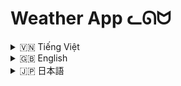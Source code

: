 # Weather App ᓚᘏᗢ

<!-- Vietnamese -->
<details>
  <summary>🇻🇳 Tiếng Việt</summary>

## Giới thiệu

**Weather App (Rin)** là một ứng dụng tra cứu thời tiết đa năng, cung cấp thông tin thời tiết chi tiết, dự báo, lịch sử tìm kiếm, và tích hợp trí tuệ nhân tạo (AI) để hỗ trợ người dùng. Ứng dụng được xây dựng bằng Python, sử dụng Flask framework, API của OpenWeatherMap, và Google Gemini AI.

## Tính năng

*   **Tra cứu thời tiết hiện tại:**  Xem thông tin thời tiết chi tiết cho bất kỳ thành phố nào trên thế giới, bao gồm:
    *   Tên thành phố
    *   Nhiệt độ
    *   Cảm giác như
    *   Mô tả thời tiết (ví dụ: trời nắng, có mây, mưa,...)
    *   Độ ẩm
    *   Áp suất không khí
    *   Tốc độ gió
    *   Hướng gió
    *   Độ che phủ mây
    *   Tầm nhìn
    *   Thời gian mặt trời mọc/lặn
    *   Biểu tượng thời tiết
    *   Thanh hiển thị nhiệt độ
*   **Dự báo thời tiết:** Xem dự báo thời tiết trong 5 ngày tới (mỗi 3 giờ), bao gồm:
    *   Thời gian
    *   Nhiệt độ
    *   Mô tả thời tiết
    *   Xác suất mưa
    *   Biểu đồ nhiệt độ và xác suất mưa
*   **Bản đồ thời tiết:**  Xem bản đồ thời tiết với các lớp khác nhau (nhiệt độ, gió, áp suất, lượng mưa, mây).
*   **Lịch sử tra cứu:**
    *   Lưu trữ lịch sử tìm kiếm thời tiết của người dùng.
    *   Cho phép xem lại, xóa từng mục, hoặc xóa toàn bộ lịch sử.
    *   Tìm kiếm trong lịch sử.
    *   Phân trang lịch sử.
    *   Hiển thị trạng thái "đã xem" / "chưa xem" cho các mục lịch sử.
*   **Tích hợp AI (Rin):**
    *   Trò chuyện với AI (Rin) để hỏi về thời tiết, phân tích tác động của thời tiết đến sức khỏe, và nhận các lời khuyên.
    *   Sử dụng Google Gemini AI.
    *   Hỗ trợ định dạng Markdown và emoji trong câu trả lời của AI.
    *   Có thể tùy chỉnh độ rộng của sidebar chat.
* **Đồng hồ:**
    * Hiển thị đồng hồ kim và đồng hồ số.
    * Hiển thị thời gian giây.
    * Hiển thị ngày tháng.
    * Hiển thị thứ trong tuần.
    * Hiệu ứng Neon cho số, kim và các thành phần khác của đồng hồ.
* **Trình phát nhạc:**
    * Phát nhạc nền.
    * Hiển thị ảnh album và tên bài hát.
    * Điều khiển phát/tạm dừng, chuyển bài, lặp lại, phát ngẫu nhiên.
    * Điều chỉnh âm lượng.
    * Hiển thị thanh tiến trình và thời gian bài hát.
    * Hiển thị danh sách phát (playlist).
    * Hiển thị hiệu ứng visualizer.
*   **Đăng nhập/Đăng ký:**
    *   Quản lý tài khoản người dùng.
    *   Lưu trữ lịch sử tra cứu theo từng tài khoản.
*   **Chế độ tối (Dark Mode):** Chuyển đổi giữa giao diện sáng và tối.
*   **Responsive:** Giao diện tương thích với nhiều kích thước màn hình (desktop, mobile).
* **Thông báo lỗi:** Hiển thị thông báo lỗi rõ ràng khi có lỗi xảy ra (ví dụ: không tìm thấy thành phố).
* **Autocomplete:** Gợi ý tên thành phố khi người dùng nhập.

## Cài đặt

1.  **Yêu cầu hệ thống:**
    *   Python 3.6 trở lên.
    *   Các thư viện Python: `Flask`, `requests`, `python-dotenv`, `Werkzeug`, `google-generativeai`, `markdown`, `chart.js`, `leaflet`, `jquery`, `jquery-ui`, `bootstrap`.

2.  **Các bước cài đặt (Sử dụng `run.bat` - Khuyến nghị):**

    *   Tải repository này về máy (Clone hoặc tải ZIP).
    *   Mở thư mục vừa tải về (`weather_app`).
    *   Chạy file `run.bat`. File này sẽ tự động:
        *   Tạo môi trường ảo (virtual environment) `moitruongao`.
        *   Cài đặt các thư viện cần thiết (từ file `requirements.txt`).
        *   Chạy ứng dụng.

3.  **Các bước cài đặt (Thủ công):**
    Mở terminal (command prompt hoặc PowerShell trên Windows, terminal trên Linux/macOS):

    ```bash
    # Clone repository (nếu chưa tải về)
    git clone https://github.com/Rin1809/Weather_App.git
    cd Weather_App

    # Tạo môi trường ảo (tùy chọn nhưng rất khuyến khích)
    python -m venv moitruongao

    # Kích hoạt môi trường ảo
    # Trên Windows:
    moitruongao\Scripts\activate
    # Trên Linux/macOS:
    source moitruongao/bin/activate

    # Cài đặt các thư viện
    pip install -r requirements.txt
    ```

4.  **Chạy ứng dụng:**

    ```bash
    # Đảm bảo môi trường ảo đã được kích hoạt (nếu bạn dùng môi trường ảo)
    python app/app.py
    ```
    Hoặc
    ```bash
    #Trên window
    run.bat
    ```

## Hướng dẫn sử dụng

1.  **Đăng nhập/Đăng ký:**
    *   Truy cập trang đăng nhập/đăng ký.
    *   Tạo tài khoản mới hoặc đăng nhập bằng tài khoản đã có.
    *   Lịch sử tra cứu sẽ được lưu theo từng tài khoản.

2.  **Tra cứu thời tiết:**
    *   Nhập tên thành phố vào ô tìm kiếm và nhấn Enter hoặc nút "Tra cứu".
    *   Hoặc, sử dụng định vị (geolocation) để tra cứu thời tiết tại vị trí hiện tại.
    *   Thông tin thời tiết hiện tại và dự báo sẽ được hiển thị.

3.  **Xem bản đồ thời tiết:**
    *  Chuyển đổi giữa chế độ xem bản đồ và biểu đồ bằng nút "Chuyển đổi Biểu đồ/Bản đồ".
    *   Chọn các lớp bản đồ khác nhau (nhiệt độ, gió,...) bằng nút "Lớp bản đồ".

4.  **Xem lịch sử tra cứu:**
    *   Lịch sử tra cứu sẽ được hiển thị ở phần dưới trang chính.
    *   Nhấn vào một mục lịch sử để xem lại thông tin thời tiết.
    *   Xóa từng mục lịch sử hoặc xóa toàn bộ.
    *   Tìm kiếm trong lịch sử bằng nút "Tìm kiếm" trong phần lịch sử.
    *   Chuyển trang bằng nút "Trước" và "Sau".

5.  **Sử dụng AI (Rin):**
    *   Nhấn vào biểu tượng AI hoặc chữ "Hỏi AI" để mở sidebar chat.
    *   Nhập câu hỏi vào ô chat và nhấn Enter hoặc nút gửi.
    *  Có thể kéo để tăng giảm độ rộng của sidebar.

6.  **Sử dụng đồng hồ:**
    *   Đồng hồ sẽ luôn hiển thị ở bên phải màn hình (trên desktop).

7.  **Sử dụng trình phát nhạc:**
     *   Trình phát nhạc sẽ luôn hiển thị ở bên trái màn hình (trên desktop).
     *   Nhạc sẽ tự động phát khi vào trang.

8.  **Chuyển đổi chế độ tối:**
    *   Nhấn vào nút "Chế độ tối" (hình mặt trăng/mặt trời) ở góc trên bên phải để chuyển đổi.

## API Sử Dụng

*   **OpenWeatherMap API:**  Dùng để lấy dữ liệu thời tiết hiện tại và dự báo.  Bạn cần có API key để sử dụng.  Đặt API key vào file `.env` (trong thư mục `app`) với biến `API_KEY`.
*   **Google Gemini API:**  Dùng cho tính năng AI.  Bạn cần có API key. Đặt API key vào file `.env` với biến `GEMINI_API_KEY`.

## Cấu trúc thư mục

```
weather_app/
├── app/              # Thư mục chứa code chính của ứng dụng
│   ├── .env          # File cấu hình (chứa API key, SECRET_KEY)
│   ├── app.py        # File Python chính (chứa code Flask)
│   ├── static/       # Thư mục chứa các file tĩnh (CSS, JS, images, music)
│   │   ├── css/
│   │   ├── images/
│   │   ├── js/
│   │   └── music/
│   └── templates/    # Thư mục chứa các file HTML template
│       ├── index.html
│       └── login.html
├── plugins/          # (Không dùng đến)
├── run.bat           # Script để chạy ứng dụng (Windows)
├── user_data/        # Thư mục chứa dữ liệu người dùng (lịch sử tìm kiếm)
├── city.list.json     # Danh sách thành phố
└── requirements.txt  # Danh sách các thư viện Python cần thiết
```

## Lưu ý

*   **Môi trường ảo:** Luôn sử dụng môi trường ảo để quản lý các thư viện Python.

</details>

<!-- English -->
<details>
  <summary>🇬🇧 English</summary>

## Introduction

**Weather App (Rin)** is a feature-rich weather application that provides detailed weather information, forecasts, search history, and integrates with Artificial Intelligence (AI) to assist users.  The application is built with Python, using the Flask framework, the OpenWeatherMap API, and Google Gemini AI.

## Features

*   **Current Weather:** View detailed weather information for any city in the world, including:
    *   City name
    *   Temperature
    *   Feels-like temperature
    *   Weather description (e.g., sunny, cloudy, rainy, etc.)
    *   Humidity
    *   Air pressure
    *   Wind speed
    *   Wind direction
    *   Cloud cover
    *   Visibility
    *   Sunrise/sunset times
    *   Weather icon
    * Temperature Bar
*   **Weather Forecast:** View the weather forecast for the next 5 days (every 3 hours), including:
    *   Time
    *   Temperature
    *   Weather description
    *   Probability of precipitation
    *   Temperature and precipitation probability chart
*   **Weather Map:** View a weather map with different layers (temperature, wind, pressure, precipitation, clouds).
*   **Search History:**
    *   Stores the user's weather search history.
    *   Allows reviewing, deleting individual items, or clearing the entire history.
    *   Search within the history.
    *   History pagination.
    *   Displays "viewed" / "not viewed" status for history items.
*   **AI Integration (Rin):**
    *   Chat with AI (Rin) to ask about the weather, analyze the impact of weather on health, and receive advice.
    *   Uses Google Gemini AI.
    *   Supports Markdown formatting and emojis in AI responses.
    * Adjustable sidebar width.
*   **Clock:**
    * Display analog and digital clock.
    * Display seconds.
    * Display date.
    * Display day of week.
    * Neon effect for numbers, hands and other components.
*   **Music Player:**
    *   Plays background music.
    *   Displays album art and song title.
    *   Play/pause, next track, previous track, repeat, and shuffle controls.
    *   Volume control.
    *   Displays progress bar and song time.
    *   Displays playlist.
    *   Displays visualizer.
*   **Login/Register:**
    *   User account management.
    *   Stores search history for each account.
*   **Dark Mode:** Switch between light and dark themes.
*   **Responsive:** The interface is compatible with various screen sizes (desktop, mobile).
* **Error Alert:** Display clear error messages when an error (e.g. city not found).
* **Autocomplete:** City name suggestions.

## Installation

1.  **System Requirements:**
    *   Python 3.6 or higher.
    *   Python libraries: `Flask`, `requests`, `python-dotenv`, `Werkzeug`, `google-generativeai`, `markdown`, `chart.js`, `leaflet`, `jquery`, `jquery-ui`, `bootstrap`.

2.  **Installation Steps (Using `run.bat` - Recommended):**

    *   Download this repository (Clone or download ZIP).
    *   Open the downloaded folder (`weather_app`).
    *   Run the `run.bat` file. This will automatically:
        *   Create a virtual environment (`moitruongao`).
        *   Install the necessary libraries (from `requirements.txt`).
        *   Run the application.

3.  **Installation Steps (Manual):**
    Open a terminal (command prompt or PowerShell on Windows, terminal on Linux/macOS):

    ```bash
    # Clone the repository (if not already downloaded)
    git clone https://github.com/Rin1809/Weather_App.git
    cd Weather_App

    # Create a virtual environment (optional but highly recommended)
    python -m venv moitruongao

    # Activate the virtual environment
    # On Windows:
    moitruongao\Scripts\activate
    # On Linux/macOS:
    source moitruongao/bin/activate

    # Install the libraries
    pip install -r requirements.txt
    ```

4.  **Run the Application:**

    ```bash
    # Make sure the virtual environment is activated (if you are using one)
    python app/app.py
    ```
    Or
    ```bash
    #On window
    run.bat
    ```

## Usage Instructions

1.  **Login/Register:**
    *   Access the login/registration page.
    *   Create a new account or log in with an existing account.
    *   Search history will be saved for each account.

2.  **Weather Search:**
    *   Enter the city name in the search box and press Enter or the "Search" button.
    *   Or, use geolocation to look up the weather at your current location.
    *   Current weather information and forecast will be displayed.

3.  **View Weather Map:**
    *   Switch between map and chart views using the "Toggle Chart/Map" button.
    *   Select different map layers (temperature, wind,...) using the "Map Layers" button.

4.  **View Search History:**
    *   The search history will be displayed at the bottom of the main page.
    *   Click on a history item to view the weather information again.
    *   Delete individual history items or clear the entire history.
    *   Search within the history using the "Search" button in the history section.
    *   Navigate pages with "Previous" and "Next" button.

5.  **Use AI (Rin):**
    *   Click the AI icon or the "Ask AI" text to open the chat sidebar.
    *   Enter your question in the chat box and press Enter or the send button.
    * Drag to resize sidebar.

6.  **Use the clock:**
    * The clock will always display on the right side of the screen (desktop).

7.  **Use music player:**
    * The music player will always be displayed on the left side of the screen (desktop).
    * Music will automatically play when you enter page.

8.  **Switch Dark Mode:**
    *   Click the "Dark Mode" button (moon/sun icon) in the top right corner to switch.

## APIs Used

*   **OpenWeatherMap API:** Used to retrieve current weather data and forecasts. You need an API key to use it. Put the API key in the `.env` file (in the `app` folder) with the variable `API_KEY`.
*   **Google Gemini API:** Used for the AI feature. You need an API key.  Put the API key in the `.env` file with the variable `GEMINI_API_KEY`.

## Folder Structure

```
weather_app/
├── app/              # Main application code folder
│   ├── .env          # Configuration file (contains API key, SECRET_KEY)
│   ├── app.py        # Main Python file (contains Flask code)
│   ├── static/       # Static files (CSS, JS, images, music)
│   │   ├── css/
│   │   ├── images/
│   │   ├── js/
│   │   └── music/
│   └── templates/    # HTML template files
│       ├── index.html
│       └── login.html
├── plugins/          # (Unused)
├── run.bat           # Script to run the application (Windows)
├── user_data/        # User data folder (search history)
├── city.list.json     # List of cities
└── requirements.txt  # List of required Python libraries
```

## Notes

*   **Virtual Environment:** Always use a virtual environment to manage Python libraries.

</details>

<!-- Japanese -->
<details>
  <summary>🇯🇵 日本語</summary>

## イントロダクション

**Weather App (Rin)** は、詳細な天気情報、予報、検索履歴を提供し、ユーザーを支援する人工知能 (AI) を統合した多機能天気アプリケーションです。このアプリケーションは Python で構築されており、Flask フレームワーク、OpenWeatherMap API、Google Gemini AI を使用しています。

## 機能

*   **現在の天気:** 世界中の都市の詳細な天気情報を表示します。
    *   都市名
    *   気温
    *   体感温度
    *   天気の説明 (例: 晴れ、曇り、雨など)
    *   湿度
    *   気圧
    *   風速
    *   風向
    *   雲量
    *   視程
    *   日の出/日の入り時刻
    *   天気アイコン
    * 温度バー
*   **天気予報:** 今後5日間の天気予報 (3時間ごと) を表示します。
    *   時間
    *   気温
    *   天気の説明
    *   降水確率
    *   気温と降水確率のグラフ
*   **天気図:** さまざまなレイヤー (気温、風、気圧、降水量、雲) を持つ天気図を表示します。
*   **検索履歴:**
    *   ユーザーの天気検索履歴を保存します。
    *   個々のアイテムの確認、削除、または履歴全体のクリアが可能です。
    *   履歴内検索。
    *   履歴のページネーション。
    *   履歴アイテムの「表示済み」/「未表示」ステータスを表示します。
*   **AI 統合 (Rin):**
    *   AI (Rin) とチャットして、天気について質問したり、天気による健康への影響を分析したり、アドバイスを受けたりできます。
    *   Google Gemini AI を使用します。
    *   AI の応答で Markdown 形式と絵文字をサポートします。
    * サイドバーの幅を調整可能。
*   **時計:**
    * アナログ時計とデジタル時計を表示します。
    * 秒を表示します。
    * 日付を表示します。
    * 曜日を表示します。
    * 数字、針、その他のコンポーネントにネオンエフェクト。
*   **音楽プレーヤー:**
    *   BGM を再生します。
    *   アルバムアートと曲のタイトルを表示します。
    *   再生/一時停止、次のトラック、前のトラック、リピート、シャッフルコントロール。
    *   音量調節。
    *   プログレスバーと曲の時間を表示します。
    *   プレイリストを表示します。
    *   ビジュアライザーを表示します。
*   **ログイン/登録:**
    *   ユーザーアカウント管理。
    *   アカウントごとに検索履歴を保存します。
*   **ダークモード:** ライトテーマとダークテーマを切り替えます。
*   **レスポンシブ:** インターフェイスはさまざまな画面サイズ (デスクトップ、モバイル) に対応しています。
* **エラーアラート:** エラー(都市が見つからないなど)が発生した場合、明確なエラーメッセージを表示します。
* **オートコンプリート:** 都市名の候補を表示します。

## インストール

1.  **システム要件:**
    *   Python 3.6 以上。
    *   Python ライブラリ: `Flask`, `requests`, `python-dotenv`, `Werkzeug`, `google-generativeai`, `markdown`, `chart.js`, `leaflet`, `jquery`, `jquery-ui`, `bootstrap`.

2.  **インストール手順 (`run.bat` の使用 - 推奨):**

    *   このリポジトリをダウンロードします (クローンまたは ZIP ダウンロード)。
    *   ダウンロードしたフォルダ (`weather_app`) を開きます。
    *   `run.bat` ファイルを実行します。これにより、自動的に次の処理が行われます。
        *   仮想環境 (`moitruongao`) を作成します。
        *   必要なライブラリをインストールします (`requirements.txt` から)。
        *   アプリケーションを実行します。

3.  **インストール手順 (手動):**
    ターミナル (Windows ではコマンドプロンプトまたは PowerShell、Linux/macOS ではターミナル) を開きます。

    ```bash
    # リポジトリをクローンします (まだダウンロードしていない場合)
    git clone https://github.com/Rin1809/Weather_App.git
    cd Weather_App

    # 仮想環境を作成します (オプションですが、強く推奨します)
    python -m venv moitruongao

    # 仮想環境をアクティブ化します
    # Windows の場合:
    moitruongao\Scripts\activate
    # Linux/macOS の場合:
    source moitruongao/bin/activate

    # ライブラリをインストールします
    pip install -r requirements.txt
    ```

4.  **アプリケーションの実行:**

    ```bash
    # 仮想環境がアクティブ化されていることを確認してください (使用している場合)
    python app/app.py
    ```
    または
    ```bash
    #Windowsの場合
    run.bat
    ```

## 使用方法

1.  **ログイン/登録:**
    *   ログイン/登録ページにアクセスします。
    *   新しいアカウントを作成するか、既存のアカウントでログインします。
    *   検索履歴はアカウントごとに保存されます。

2.  **天気検索:**
    *   検索ボックスに都市名を入力し、Enter キーまたは「検索」ボタンを押します。
    *   または、位置情報を使用して現在地の天気を調べます。
    *   現在の天気情報と予報が表示されます。

3.  **天気図の表示:**
    *   「グラフ/地図の切り替え」ボタンを使用して、地図ビューとグラフビューを切り替えます。
    *   「地図レイヤー」ボタンを使用して、さまざまな地図レイヤー (気温、風など) を選択します。

4.  **検索履歴の表示:**
    *   検索履歴はメインページの下部に表示されます。
    *   履歴項目をクリックすると、天気情報が再度表示されます。
    *   個々の履歴アイテムを削除するか、履歴全体をクリアします。
    * 履歴セクションの[検索]ボタンを使用して、履歴内を検索します。
    * [前へ] および [次へ] ボタンでページを移動します。

5.  **AI (Rin) の使用:**
    *   AI アイコンまたは「AI に質問」テキストをクリックして、チャットサイドバーを開きます。
    *   チャットボックスに質問を入力し、Enter キーまたは送信ボタンを押します。
    * ドラッグでサイドバーのサイズを変更できます。

6.  **時計の使用:**
    * 時計は常に画面の右側に表示されます(デスクトップ)。

7.  **音楽プレーヤーの使用:**
    * 音楽プレーヤーは、常に画面の左側に表示されます(デスクトップ)。
    * ページに入ると、音楽が自動的に再生されます。

8.  **ダークモードの切り替え:**
    *   右上隅にある「ダークモード」ボタン (月/太陽のアイコン) をクリックして切り替えます。

## 使用されている API

*   **OpenWeatherMap API:** 現在の天気データと予報を取得するために使用されます。使用するには API キーが必要です。`app` フォルダ内の `.env` ファイルに `API_KEY` 変数を使用して API キーを設定してください。
*   **Google Gemini API:** AI 機能に使用されます。API キーが必要です。`.env` ファイルに `GEMINI_API_KEY` 変数を使用して API キーを設定してください。

## フォルダ構造

```
weather_app/
├── app/              # メインアプリケーションコードフォルダ
│   ├── .env          # 設定ファイル (API キー、SECRET_KEY を含む)
│   ├── app.py        # メイン Python ファイル (Flask コードを含む)
│   ├── static/       # 静的ファイル (CSS、JS、画像、音楽)
│   │   ├── css/
│   │   ├── images/
│   │   ├── js/
│   │   └── music/
│   └── templates/    # HTML テンプレートファイル
│       ├── index.html
│       └── login.html
├── plugins/          # (未使用)
├── run.bat           # アプリケーションを実行するためのスクリプト (Windows)
├── user_data/        # ユーザーデータフォルダ (検索履歴)
├── city.list.json     # 都市リスト
└── requirements.txt  # 必要な Python ライブラリのリスト
```

## 注意事項

*   **仮想環境:** Python ライブラリを管理するには、常に仮想環境を使用してください。

</details>

